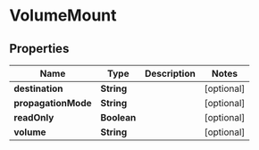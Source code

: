 

# VolumeMount


## Properties

| Name | Type | Description | Notes |
|------------ | ------------- | ------------- | -------------|
|**destination** | **String** |  |  [optional] |
|**propagationMode** | **String** |  |  [optional] |
|**readOnly** | **Boolean** |  |  [optional] |
|**volume** | **String** |  |  [optional] |



